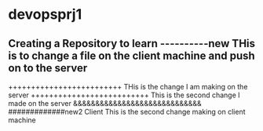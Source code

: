 # devopsprj1
Creating  a Repository to learn
----------new 
THis is to change a file on the client machine and push on to the server 
----------------
+++++++++++++++++++++++++
THis is the change I am making on the server
++++++++++++++++++++++++++
This is the second change I made on the server 
&&&&&&&&&&&&&&&&&&&&&&&&&&&&&
#############new2 Client
This is the second change making on client machine
